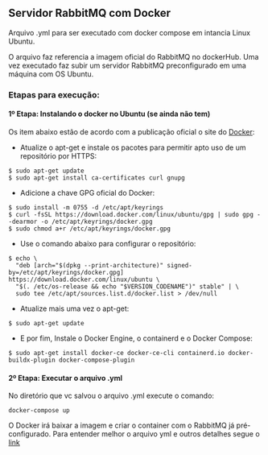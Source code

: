 ## Servidor RabbitMQ com Docker


Arquivo .yml para ser executado com docker compose em intancia Linux Ubuntu.

O arquivo faz referencia a imagem oficial do RabbitMQ no dockerHub. Uma vez executado faz subir um servidor RabbitMQ preconfigurado em uma máquina com OS Ubuntu.

### Etapas para execução:
#### 1º Etapa: Instalando o docker no Ubuntu (se ainda não tem)
Os item abaixo estão de acordo com a publicação oficial o site do [Docker](https://docs.docker.com/engine/install/ubuntu/):

- Atualize o apt-get e instale os pacotes para permitir apto uso de um repositório por HTTPS:

```
$ sudo apt-get update
$ sudo apt-get install ca-certificates curl gnupg
```
 - Adicione a chave GPG oficial do Docker:
```
$ sudo install -m 0755 -d /etc/apt/keyrings
$ curl -fsSL https://download.docker.com/linux/ubuntu/gpg | sudo gpg --dearmor -o /etc/apt/keyrings/docker.gpg
$ sudo chmod a+r /etc/apt/keyrings/docker.gpg
```
 - Use o comando abaixo para configurar o repositório:

```
$ echo \
  "deb [arch="$(dpkg --print-architecture)" signed-by=/etc/apt/keyrings/docker.gpg] https://download.docker.com/linux/ubuntu \
  "$(. /etc/os-release && echo "$VERSION_CODENAME")" stable" | \
  sudo tee /etc/apt/sources.list.d/docker.list > /dev/null
```

 - Atualize mais uma vez o apt-get:
```
$ sudo apt-get update
```
 - E por fim, Instale o Docker Engine, o containerd e o Docker Compose:
```
$ sudo apt-get install docker-ce docker-ce-cli containerd.io docker-buildx-plugin docker-compose-plugin
```

#### 2º Etapa: Executar o arquivo .yml
No diretório que vc salvou o arquivo .yml execute o comando:
```
docker-compose up
```
O Docker irá baixar a imagem e criar o container com o RabbitMQ já pré-configurado. Para entender melhor o arquivo yml e outros detalhes segue o [link](https://joaopaulodunder.wordpress.com/2019/03/03/rodando-rabbitmq-usando-docker-compose-com-usuario-fora-do-localhost/)